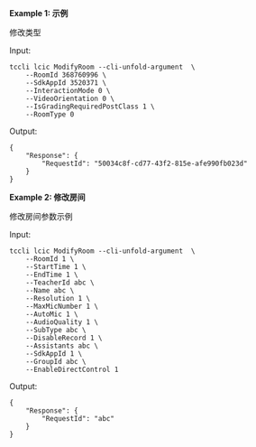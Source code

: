 **Example 1: 示例**

修改类型

Input: 

```
tccli lcic ModifyRoom --cli-unfold-argument  \
    --RoomId 368760996 \
    --SdkAppId 3520371 \
    --InteractionMode 0 \
    --VideoOrientation 0 \
    --IsGradingRequiredPostClass 1 \
    --RoomType 0
```

Output: 
```
{
    "Response": {
        "RequestId": "50034c8f-cd77-43f2-815e-afe990fb023d"
    }
}
```

**Example 2: 修改房间**

修改房间参数示例

Input: 

```
tccli lcic ModifyRoom --cli-unfold-argument  \
    --RoomId 1 \
    --StartTime 1 \
    --EndTime 1 \
    --TeacherId abc \
    --Name abc \
    --Resolution 1 \
    --MaxMicNumber 1 \
    --AutoMic 1 \
    --AudioQuality 1 \
    --SubType abc \
    --DisableRecord 1 \
    --Assistants abc \
    --SdkAppId 1 \
    --GroupId abc \
    --EnableDirectControl 1
```

Output: 
```
{
    "Response": {
        "RequestId": "abc"
    }
}
```

